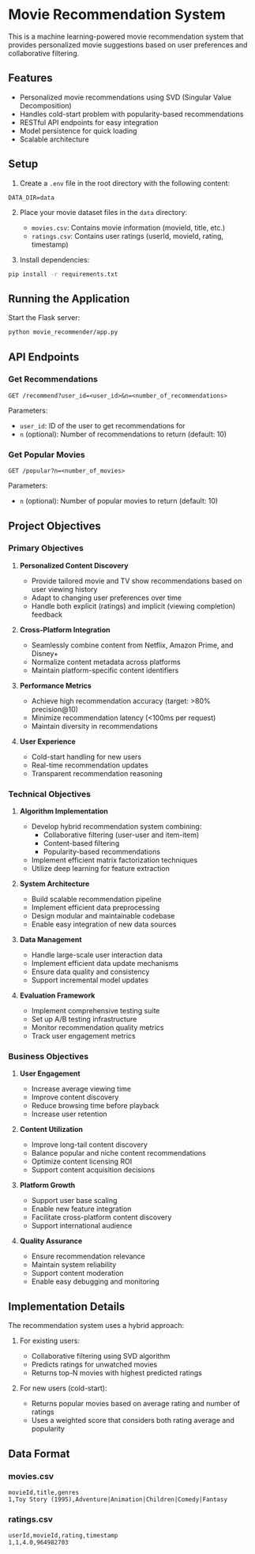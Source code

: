 # Movie Recommendation System

This is a machine learning-powered movie recommendation system that provides personalized movie suggestions based on user preferences and collaborative filtering.

## Features

- Personalized movie recommendations using SVD (Singular Value Decomposition)
- Handles cold-start problem with popularity-based recommendations
- RESTful API endpoints for easy integration
- Model persistence for quick loading
- Scalable architecture

## Setup

1. Create a `.env` file in the root directory with the following content:
```
DATA_DIR=data
```

2. Place your movie dataset files in the `data` directory:
   - `movies.csv`: Contains movie information (movieId, title, etc.)
   - `ratings.csv`: Contains user ratings (userId, movieId, rating, timestamp)

3. Install dependencies:
```bash
pip install -r requirements.txt
```

## Running the Application

Start the Flask server:
```bash
python movie_recommender/app.py
```

## API Endpoints

### Get Recommendations

```
GET /recommend?user_id=<user_id>&n=<number_of_recommendations>
```

Parameters:
- `user_id`: ID of the user to get recommendations for
- `n` (optional): Number of recommendations to return (default: 10)

### Get Popular Movies

```
GET /popular?n=<number_of_movies>
```

Parameters:
- `n` (optional): Number of popular movies to return (default: 10)

## Project Objectives

### Primary Objectives
1. **Personalized Content Discovery**
   - Provide tailored movie and TV show recommendations based on user viewing history
   - Adapt to changing user preferences over time
   - Handle both explicit (ratings) and implicit (viewing completion) feedback

2. **Cross-Platform Integration**
   - Seamlessly combine content from Netflix, Amazon Prime, and Disney+
   - Normalize content metadata across platforms
   - Maintain platform-specific content identifiers

3. **Performance Metrics**
   - Achieve high recommendation accuracy (target: >80% precision@10)
   - Minimize recommendation latency (<100ms per request)
   - Maintain diversity in recommendations

4. **User Experience**
   - Cold-start handling for new users
   - Real-time recommendation updates
   - Transparent recommendation reasoning

### Technical Objectives
1. **Algorithm Implementation**
   - Develop hybrid recommendation system combining:
     * Collaborative filtering (user-user and item-item)
     * Content-based filtering
     * Popularity-based recommendations
   - Implement efficient matrix factorization techniques
   - Utilize deep learning for feature extraction

2. **System Architecture**
   - Build scalable recommendation pipeline
   - Implement efficient data preprocessing
   - Design modular and maintainable codebase
   - Enable easy integration of new data sources

3. **Data Management**
   - Handle large-scale user interaction data
   - Implement efficient data update mechanisms
   - Ensure data quality and consistency
   - Support incremental model updates

4. **Evaluation Framework**
   - Implement comprehensive testing suite
   - Set up A/B testing infrastructure
   - Monitor recommendation quality metrics
   - Track user engagement metrics

### Business Objectives
1. **User Engagement**
   - Increase average viewing time
   - Improve content discovery
   - Reduce browsing time before playback
   - Increase user retention

2. **Content Utilization**
   - Improve long-tail content discovery
   - Balance popular and niche content recommendations
   - Optimize content licensing ROI
   - Support content acquisition decisions

3. **Platform Growth**
   - Support user base scaling
   - Enable new feature integration
   - Facilitate cross-platform content discovery
   - Support international audience

4. **Quality Assurance**
   - Ensure recommendation relevance
   - Maintain system reliability
   - Support content moderation
   - Enable easy debugging and monitoring

## Implementation Details

The recommendation system uses a hybrid approach:

1. For existing users:
   - Collaborative filtering using SVD algorithm
   - Predicts ratings for unwatched movies
   - Returns top-N movies with highest predicted ratings

2. For new users (cold-start):
   - Returns popular movies based on average rating and number of ratings
   - Uses a weighted score that considers both rating average and popularity

## Data Format

### movies.csv
```
movieId,title,genres
1,Toy Story (1995),Adventure|Animation|Children|Comedy|Fantasy
```

### ratings.csv
```
userId,movieId,rating,timestamp
1,1,4.0,964982703
```
